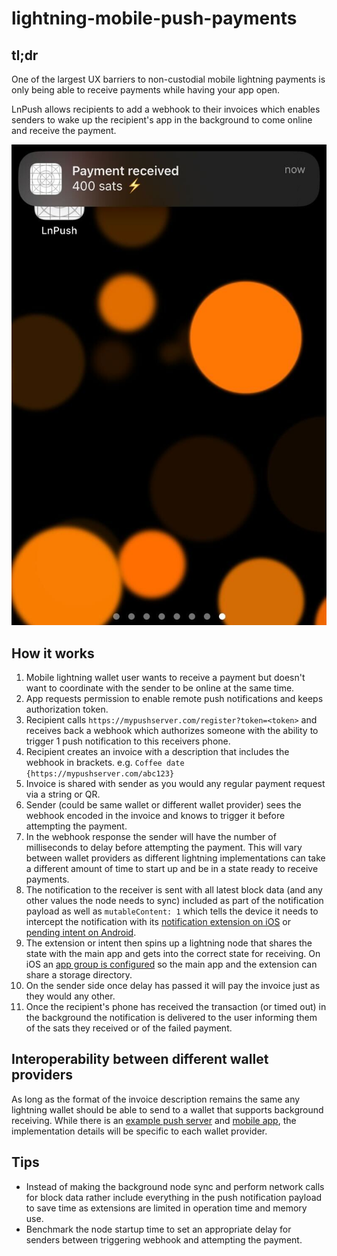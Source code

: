 # lightning-mobile-push-payments

## tl;dr

One of the largest UX barriers to non-custodial mobile lightning payments is only being able to receive payments while having your app open.

LnPush allows recipients to add a webhook to their invoices which enables senders to wake up the recipient's app in the background to come online and receive the payment.

![image info](https://github.com/Jasonvdb/lightning-mobile-push-payments/blob/main/screenshot.jpg)

## How it works
1. Mobile lightning wallet user wants to receive a payment but doesn't want to coordinate with the sender to be online at the same time.
2. App requests permission to enable remote push notifications and keeps authorization token. 
3. Recipient calls `https://mypushserver.com/register?token=<token>` and receives back a webhook which authorizes someone with the ability to trigger 1 push notification to this receivers phone.
4. Recipient creates an invoice with a description that includes the webhook in brackets. e.g. `Coffee date {https://mypushserver.com/abc123}`
5. Invoice is shared with sender as you would any regular payment request via a string or QR.
6. Sender (could be same wallet or different wallet provider) sees the webhook encoded in the invoice and knows to trigger it before attempting the payment.
7. In the webhook response the sender will have the number of milliseconds to delay before attempting the payment. This will vary between wallet providers as different lightning implementations can take a different amount of time to start up and be in a state ready to receive payments.
8. The notification to the receiver is sent with all latest block data (and any other values the node needs to sync) included as part of the notification payload as well as `mutableContent: 1` which tells the device it needs to intercept the notification with its [notification extension on iOS](https://developer.apple.com/documentation/usernotifications/unnotificationserviceextension) or [pending intent on Android](https://developer.android.com/reference/android/app/PendingIntent).
9. The extension or intent then spins up a lightning node that shares the state with the main app and gets into the correct state for receiving. On iOS an [app group is configured](https://developer.apple.com/documentation/xcode/configuring-app-groups) so the main app and the extension can share a storage directory.
10. On the sender side once delay has passed it will pay the invoice just as they would any other.
11. Once the recipient's phone has received the transaction (or timed out) in the background the notification is delivered to the user informing them of the sats they received or of the failed payment.

## Interoperability between different wallet providers
As long as the format of the invoice description remains the same any lightning wallet should be able to send to a wallet that supports background receiving. While there is an [example push server](https://github.com/Jasonvdb/lightning-mobile-push-payments/tree/main/server) and [mobile app](https://github.com/Jasonvdb/lightning-mobile-push-payments/tree/main/mobile), the implementation details will be specific to each wallet provider.

## Tips
- Instead of making the background node sync and perform network calls for block data rather include everything in the push notification payload to save time as extensions are limited in operation time and memory use.
- Benchmark the node startup time to set an appropriate delay for senders between triggering webhook and attempting the payment.
